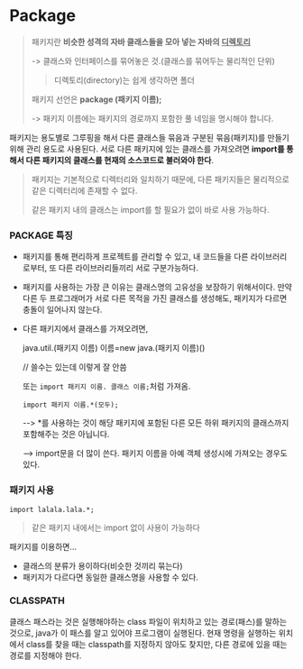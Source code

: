 # Package

> 패키지란 **비슷한 성격의 자바 클래스들을 모아 넣는 자바의 <u>디렉토리</u>**
>
> -> 클래스와 인터페이스를 묶어놓은 것.(클래스를 묶어두는 물리적인 단위)
>
> > 디렉토리(directory)는 쉽게 생각하면 폴더
>
> 패키지 선언은 **package (패키지 이름);**
>
> -> 패키지 이름에는 패키지의 경로까지 포함한 풀 네임을 명시해야 합니다. 

패키지는 용도별로 그루핑을 해서 다른 클래스들 묶음과 구분된 묶음(패키지)를 만들기 위해 관리 용도로 사용된다. 서로 다른 패키지에 있는 클래스를 가져오려면 **import를 통해서 다른 패키지의 클래스를 현재의 소스코드로 불러와야 한다**.



> 패키지는 기본적으로 디렉터리와 일치하기 때문에, 다른 패키지들은 물리적으로 같은 디렉터리에 존재할 수 없다.
>
> 같은 패키지 내의 클래스는 import를 할 필요가 없이 바로 사용 가능하다. 



### PACKAGE 특징

+ 패키지를 통해 편리하게 프로젝트를 관리할 수 있고, 내 코드들을 다른 라이브러리로부터, 또 다른 라이브러리들끼리 서로 구분가능하다. 

+ 패키지를 사용하는 가장 큰 이유는 클래스명의 고유성을 보장하기 위해서이다. 만약 다른 두 프로그래머가 서로 다른 목적을 가진 클래스를 생성해도, 패키지가 다르면 충돌이 일어나지 않는다. 

+ 다른 패키지에서 클래스를 가져오려면,

  java.util.(패키지 이름) 이름=new java.(패키지 이름)()

  // 쓸수는 있는데 이렇게 잘 안씀

  또는 `import 패키지 이름. 클래스 이름;`처럼 가져옴.

  `import 패키지 이름.*(모두);`
  
  --> *를 사용하는 것이 해당 패키지에 포함된 다른 모든 하위 패키지의 클래스까지 포함해주는 것은 아닙니다.
  
  --> import문을 더 많이 쓴다. 패키지 이름을 아예 객체 생성시에 가져오는 경우도 있다.



### 패키지 사용

`import lalala.lala.*;`

> 같은 패키지 내에서는 import 없이 사용이 가능하다

패키지를 이용하면...

+ 클래스의 분류가 용이하다(비슷한 것끼리 묶는다)
+ 패키지가 다르다면 동일한 클래스명을 사용할 수 있다.



### CLASSPATH

클래스 패스라는 것은 실행해야하는 class 파일이 위치하고 있는 경로(패스)를 말하는 것으로, java가 이 패스를 알고 있어야 프로그램이 실행된다. 현재 명령을 실행하는 위치에서 class를 찾을 때는 classpath를 지정하지 않아도 찾지만, 다른 경로에 있을 때는 경로를 지정해야 한다.